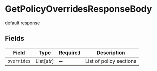 # GetPolicyOverridesResponseBody

default response


## Fields

| Field                   | Type                    | Required                | Description             |
| ----------------------- | ----------------------- | ----------------------- | ----------------------- |
| `overrides`             | List[*str*]             | :heavy_minus_sign:      | List of policy sections |